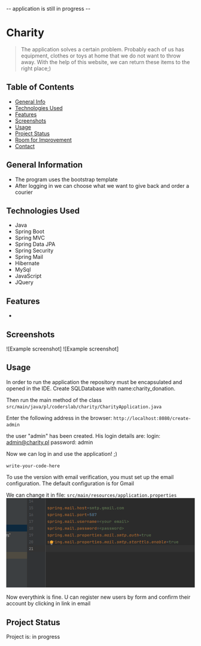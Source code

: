
-- application is still in progress --


# Charity
> The application solves a certain problem. Probably each of us has equipment, clothes or toys at home that we do not want to throw away. With the help of this website, we can return these items to the right place;)
## Table of Contents
* [General Info](#general-information)
* [Technologies Used](#technologies-used)
* [Features](#features)
* [Screenshots](#screenshots)
* [Usage](#usage)
* [Project Status](#project-status)
* [Room for Improvement](#room-for-improvement)
* [Contact](#contact)


## General Information
- The program uses the bootstrap template
- After logging in we can choose what we want to give back and order a courier

## Technologies Used
- Java
- Spring Boot
- Spring MVC
- Spring Data JPA
- Spring Security
- Spring Mail
- Hibernate
- MySql
- JavaScript
- JQuery

## Features
-

## Screenshots
![Example screenshot]
![Example screenshot]

## Usage
In order to run the application the repository must be encapsulated and opened in the IDE.
Create SQLDatabase with name:charity_donation.

Then run the main method of the class
`src/main/java/pl/coderslab/charity/CharityApplication.java`

Enter the following address in the browser: `http://localhost:8080/create-admin`

the user "admin" has been created. His login details are:
login: admin@charity.pl
password: admin

Now we can log in and use the application! ;)


`write-your-code-here`

To use the version with email verification, you must set up the email configuration.
The default configuration is for Gmail

We can change it in file:
`src/main/resources/application.properties`
![Example screenshot](./img/mailConfiguration.png)

Now everythink is fine. U can register new users by form and confirm their account by clicking in link in email

## Project Status
Project is: in progress

